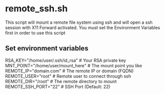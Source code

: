 # remote_ssh.sh
This script will mount a remote file system using ssh and will open a ssh session with X11 Forward activated.
You must set the Environment Variables first in order to use this script


## Set environment variables
RSA_KEY="/home/user/.ssh/id_rsa"                # Your RSA private key
MNT_POINT="/home/user/mount_here"               # The mount point you like
REMOTE_IP="domain.com"                          # The remote IP or domain (FQDN)
REMOTE_USER="root"                              # Remote user to connect through ssh
REMOTE_DIR="/root"                              # The remote directory to mount
REMOTE_SSH_PORT="22"                            # SSH Port (Default: 22)

